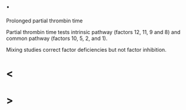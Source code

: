 # .

Prolonged partial thrombin time

Partial thrombin time tests intrinsic pathway (factors 12, 11, 9 and 8) and common pathway (factors 10, 5, 2, and 1).

Mixing studies correct factor deficiencies but not factor inhibition.

# <

# >
